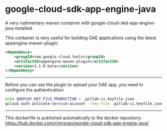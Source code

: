 # google-cloud-sdk-app-engine-java
A very rudimentary maven container with google-cloud-skd-app-engine-java installed.

This container is very useful for building GAE applications using the latest appengine-maven-plugin:

```XML
<dependency>
    <groupId>com.google.cloud.tools</groupId>
    <artifactId>appengine-maven-plugin</artifactId>
    <version>1.1.0-beta</version>
</dependency>
```

---

Before you can use the plugin to upload your GAE app, you need to configure the authentication:

```Bash
echo $DEPLOY_KEY_FILE_PRODUCTION > .gitlab-ci.keyfile.json
gcloud auth activate-service-account --key-file .gitlab-ci.keyfile.json
```

---

This dockerfile is published automatically to the docker repository: https://hub.docker.com/r/mrsvan/google-cloud-sdk-app-engine-java/
